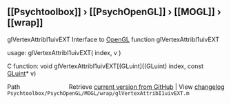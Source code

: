 ## [[Psychtoolbox]] &#8250; [[PsychOpenGL]] &#8250; [[MOGL]] &#8250; [[wrap]]

glVertexAttribI1uivEXT  Interface to [OpenGL](OpenGL) function glVertexAttribI1uivEXT  
  
usage:  glVertexAttribI1uivEXT( index, v )  
  
C function:  void glVertexAttribI1uivEXT[(GLuint]((GLuint) index, const [GLuint](GLuint)\* v)  




<div class="code_header" style="text-align:right;">
  <span style="float:left;">Path&nbsp;&nbsp;</span> <span class="counter">Retrieve <a href=
  "https://raw.github.com/Psychtoolbox-3/Psychtoolbox-3/beta/Psychtoolbox/PsychOpenGL/MOGL/wrap/glVertexAttribI1uivEXT.m">current version from GitHub</a> | View <a href=
  "https://github.com/Psychtoolbox-3/Psychtoolbox-3/commits/beta/Psychtoolbox/PsychOpenGL/MOGL/wrap/glVertexAttribI1uivEXT.m">changelog</a></span>
</div>
<div class="code">
  <code>Psychtoolbox/PsychOpenGL/MOGL/wrap/glVertexAttribI1uivEXT.m</code>
</div>

